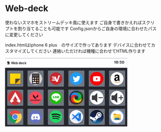# Web-deck

使わないスマホをストリームデッキ風に使えます
ご自身で書きかえればスクリプトを割り当てることも可能です
Config.jsonからご自身の環境に合わせたパスに変更してください

index.htmlはiphone 6 plus　のサイズで作ってあります
デバイスに合わせてカスタマイズしてください
連絡いただければ機種に合わせてHTML作ります

![bot](image.png)
